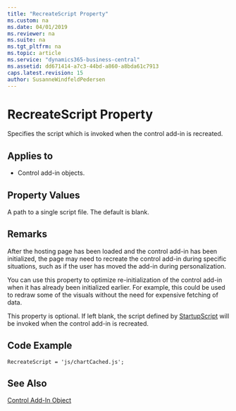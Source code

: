 ```yaml
---
title: "RecreateScript Property"
ms.custom: na
ms.date: 04/01/2019
ms.reviewer: na
ms.suite: na
ms.tgt_pltfrm: na
ms.topic: article
ms.service: "dynamics365-business-central"
ms.assetid: dd671414-a7c3-44bd-a860-a8bda61c7913
caps.latest.revision: 15
author: SusanneWindfeldPedersen
---
```


 

# RecreateScript Property

Specifies the script which is invoked when the control add-in is recreated.

## Applies to
- Control add-in objects.

## Property Values
A path to a single script file. The default is blank. 

## Remarks
After the hosting page has been loaded and the control add-in has been initialized, the page may need to recreate the control add-in during specific situations, such as if the user has moved the add-in during personalization.

You can use this property to optimize re-initialization of the control add-in when it has already been initialized earlier. For example, this could be used to redraw some of the visuals without the need for expensive fetching of data.

This property is optional. If left blank, the script defined by [StartupScript](devenv-startupscript-property.md) will be invoked when the control add-in is recreated. 

## Code Example
```
RecreateScript = 'js/chartCached.js';
```


## See Also  
[Control Add-In Object](../devenv-control-addin-object.md)   
 
